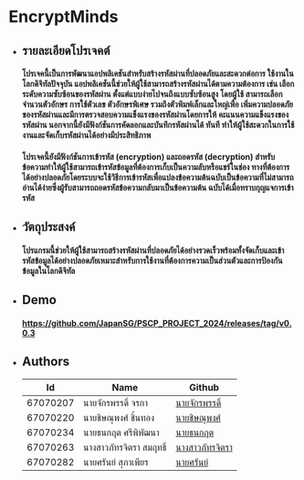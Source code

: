 # EncryptMinds


+ ## รายละเอียดโปรเจคต์



    ####  โปรเจคนี้เป็นการพัฒนาแอปพลิเคชันสำหรับสร้างรหัสผ่านที่ปลอดภัยและสะดวกต่อการ ใช้งานในโลกดิจิทัลปัจจุบัน แอปพลิเคชันนี้ช่วยให้ผู้ใช้สามารถสร้างรหัสผ่านได้ตามความต้องการ เช่น เลือกระดับความซับซ้อนของรหัสผ่าน ตั้งแต่แบบง่ายไปจนถึงแบบซับซ้อนสูง โดยผู้ใช้ สามารถเลือกจำนวนตัวอักษร การใช้ตัวเลข ตัวอักษรพิเศษ รวมถึงตัวพิมพ์เล็กและใหญ่เพื่อ เพิ่มความปลอดภัยของรหัสผ่านและมีการตรวจสอบความแข็งแรงของรหัสผ่านโดยการให้ คะแนนความแข็งแรงของรหัสผ่าน นอกจากนี้ยังมีฟังก์ชันการคัดลอกและบันทึกรหัสผ่านได้ ทันที ทำให้ผู้ใช้สะดวกในการใช้งานและจัดเก็บรหัสผ่านได้อย่างมีประสิทธิภาพ

    ####  โปรเจคนี้ยังมีฟังก์ชันการเข้ารหัส (encryption) และถอดรหัส (decryption) สำหรับข้อความทำให้ผู้ใช้สามารถเข้ารหัสข้อมูลที่ต้องการเก็บเป็นความลับหรือแชร์ในช่อง ทางที่ต้องการได้อย่างปลอดภัยโดยระบบจะใช้วิธีการเข้ารหัสเพื่อแปลงข้อความต้นฉบับเป็นข้อความที่ไม่สามารถอ่านได้ง่ายซึ่งผู้รับสามารถถอดรหัสข้อความกลับมาเป็นข้อความต้น ฉบับได้เมื่อทราบกุญแจการเข้ารหัส



+ ## วัตถุประสงค์



    ####  โปรแกรมนี้ช่วยให้ผู้ใช้สามารถสร้างรหัสผ่านที่ปลอดภัยได้อย่างรวดเร็วพร้อมทั้งจัดเก็บและเข้ารหัสข้อมูลได้อย่างปลอดภัยเหมาะสำหรับการใช้งานที่ต้องการความเป็นส่วนตัวและการป้องกันข้อมูลในโลกดิจิทัล



+ ## Demo

    #### https://github.com/JapanSG/PSCP_PROJECT_2024/releases/tag/v0.0.3


+ ## Authors


    | Id       | Name                    | Github                                   |
    |----------|--------------------------------------------|-------------------------------------------------------------|
    | 67070207 | นายจักรพรรดิ์ จรกา| [นายจักรพรรดิ์]() |
    | 67070220 | นายชิษณุพงศ์ ชิ้นทอง| [นายชิษณุพงศ์]() |
    | 67070234 | นายธนกฤต ศรีพิพัฒนา| [นายธนกฤต](https://github.com/JapanSG) |
    | 67070263 | นางสาวภัทรจิตรา สมฤทธิ์ | [นางสาวภัทรจิตรา](https://github.com/Phattarachittra67070263) |
    | 67070282 | นายศรันย์ สุภาเพียร | [นายศรันย์]() |

